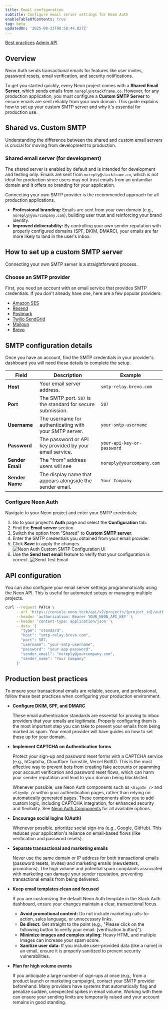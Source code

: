 ```yaml
---
title: Email configuration
subtitle: Configure email server settings for Neon Auth
enableTableOfContents: true
tag: beta
updatedOn: '2025-08-23T08:58:44.827Z'
---
```


<FeatureBetaProps feature_name="Neon Auth" />

<InfoBlock>
  <DocsList title="Related docs" theme="docs">
    <a href="/docs/neon-auth/best-practices">Best practices</a>
    <a href="/docs/neon-auth/api"> Admin API</a>
  </DocsList>
</InfoBlock>

## Overview

Neon Auth sends transactional emails for features like user invites, password resets, email verification, and security notifications.

To get you started quickly, every Neon project comes with a **Shared Email Server**, which sends emails from `noreply@stackframe.co`. However, for any production application, you must configure a **Custom SMTP Server** to ensure emails are sent reliably from your own domain. This guide explains how to set up your custom SMTP server and why it's essential for production use.

## Shared vs. Custom SMTP

Understanding the difference between the shared and custom email servers is crucial for moving from development to production.

### Shared email server (for development)

The shared server is enabled by default and is intended for development and testing only. Emails are sent from `noreply@stackframe.co`, which is not ideal for production since users may not trust emails from an unfamiliar domain and it offers no branding for your application.

Connecting your own SMTP provider is the recommended approach for all production applications.

- **Professional branding:** Emails are sent from your own domain (e.g., `noreply@yourcompany.com`), building user trust and reinforcing your brand identity.
- **Improved deliverability:** By controlling your own sender reputation with properly configured domains (SPF, DKIM, DMARC), your emails are far more likely to land in the user's inbox.

## How to set up a custom SMTP server

Connecting your own SMTP server is a straightforward process.

### Choose an SMTP provider

First, you need an account with an email service that provides SMTP credentials. If you don't already have one, here are a few popular providers:

- [Amazon SES](https://docs.aws.amazon.com/ses/latest/dg/send-email-smtp.html)
- [Resend](https://resend.com/docs/send-with-smtp)
- [Postmark](https://postmarkapp.com/smtp-service)
- [Twilio SendGrid](https://sendgrid.com/en-us/solutions/email-api/smtp-service)
- [Mailgun](https://www.mailgun.com/features/smtp-server/)
- [Brevo](https://www.brevo.com/free-smtp-server/)

## SMTP configuration details

Once you have an account, find the SMTP credentials in your provider's dashboard you will need these details to complete the setup.

| Field            | Description                                                 | Example                    |
| ---------------- | ----------------------------------------------------------- | -------------------------- |
| **Host**         | Your email server address.                                  | `smtp-relay.brevo.com`     |
| **Port**         | The SMTP port. `587` is the standard for secure submission. | `587`                      |
| **Username**     | The username for authenticating with your SMTP server.      | `your-smtp-username`       |
| **Password**     | The password or API key provided by your email service.     | `your-api-key-or-password` |
| **Sender Email** | The "from" address users will see                           | `noreply@yourcompany.com`  |
| **Sender Name**  | The display name that appears alongside the sender email.   | `Your Company`             |

### Configure Neon Auth

Navigate to your Neon project and enter your SMTP credentials:

1.  Go to your project's **Auth** page and select the **Configuration** tab.
2.  Find the **Email server** section.
3.  Switch the option from "Shared" to **Custom SMTP server**.
4.  Enter the SMTP credentials you obtained from your email provider.
5.  Click **Save** to apply the changes.
    ![Neon Auth Custom SMTP Configuration UI](/docs/neon-auth/custom-smtp-configuration.png)
6.  Use the **Send test email** feature to verify that your configuration is correct.
    ![Send Test Email](/docs/neon-auth/send-test-email.png)

## API configuration

You can also configure your email server settings programmatically using the Neon API. This is useful for automated setups or managing multiple projects.

```bash shouldWrap
curl --request PATCH \
     --url 'https://console.neon.tech/api/v2/projects/{project_id}/auth/email_server' \
     --header 'authorization: Bearer YOUR_NEON_API_KEY' \
     --header 'content-type: application/json' \
     --data '{
       "type": "standard",
       "host": "smtp-relay.brevo.com",
       "port": 587,
       "username": "your-smtp-username",
       "password": "your-app-password",
       "sender_email": "noreply@yourcompany.com",
       "sender_name": "Your Company"
     }'
```

## Production best practices

To ensure your transactional emails are reliable, secure, and professional, follow these best practices when configuring your production environment.

- **Configure DKIM, SPF, and DMARC**

  These email authentication standards are essential for proving to inbox providers that your emails are legitimate. Properly configuring them is the most important step you can take to prevent your emails from being marked as spam. Your email provider will have guides on how to set these up for your domain.

- **Implement CAPTCHA on Authentication forms**

  Protect your sign-up and password reset forms with a CAPTCHA service (e.g., hCaptcha, Cloudflare Turnstile, Vercel BotID). This is the most effective way to prevent bots from creating fake accounts or spamming your account verification and password reset flows, which can harm your sender reputation and lead to your domain being blocklisted.

  Whenever possible, use Neon Auth components such as `<SignIn />` and `<SignUp />` within your authentication pages, rather than relying on automatically generated pages. These components allow you to add custom logic, including CAPTCHA integration, for enhanced security and flexibility. See [Neon Auth Components](/docs/neon-auth/components/components) for all available options.

- **Encourage social logins (OAuth)**

  Whenever possible, prioritize social sign-ins (e.g., Google, GitHub). This reduces your application's reliance on email-based flows (like verification and password resets).

- **Separate transactional and marketing emails**

  Never use the same domain or IP address for both transactional emails (password resets, invites) and marketing emails (newsletters, promotions). The high volume and potential spam complaints associated with marketing can damage your sender reputation, preventing transactional emails from being delivered.

- **Keep email templates clean and focused**

  If you are customizing the default Neon Auth template in the Stack Auth dashboard, ensure your changes maintain a clear, transactional focus.
  - **Avoid promotional content:** Do not include marketing calls-to-action, sales language, or unnecessary links.
  - **Be direct:** Get straight to the point (e.g., "Please click on the following button to verify your email: [verification button]").
  - **Minimize images and complex styling:** Heavy HTML and multiple images can increase your spam score.
  - **Sanitize user data:** If you include user-provided data (like a name) in an email, ensure it is properly sanitized to prevent security vulnerabilities.

- **Plan for high volume events**

  If you anticipate a large number of sign-ups at once (e.g., from a product launch or marketing campaign), contact your SMTP provider beforehand. Many providers have systems that automatically flag and penalize sudden, unexpected spikes in email volume. Working with them can ensure your sending limits are temporarily raised and your account remains in good standing.

<NeedHelp />
